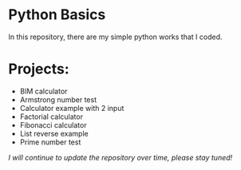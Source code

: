 # Python Basics
In this repository, there are my simple python works that I coded.

# Projects:

- BIM calculator
- Armstrong number test
- Calculator example with 2 input
- Factorial calculator
- Fibonacci calculator
- List reverse example
- Prime number test

*I will continue to update the repository over time, please stay tuned!*
